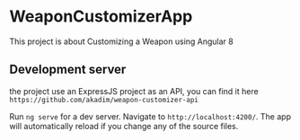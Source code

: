 # WeaponCustomizerApp

This project is about Customizing a Weapon using Angular 8

## Development server

the project use an ExpressJS project as an API, you can find it here `https://github.com/akadim/weapon-customizer-api`

Run `ng serve` for a dev server. Navigate to `http://localhost:4200/`. The app will automatically reload if you change any of the source files.

